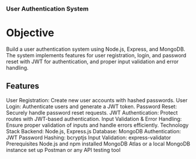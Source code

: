 ### User Authentication System
# Objective
Build a user authentication system using Node.js, Express, and MongoDB. The system implements features for user registration, login, and password reset with JWT for authentication, and proper input validation and error handling.

## Features
User Registration: Create new user accounts with hashed passwords.
User Login: Authenticate users and generate a JWT token.
Password Reset: Securely handle password reset requests.
JWT Authentication: Protect routes with JWT-based authentication.
Input Validation & Error Handling: Ensure proper validation of inputs and handle errors efficiently.
Technology Stack
Backend: Node.js, Express.js
Database: MongoDB
Authentication: JWT
Password Hashing: bcryptjs
Input Validation: express-validator
Prerequisites
Node.js and npm installed
MongoDB Atlas or a local MongoDB instance set up
Postman or any API testing tool
